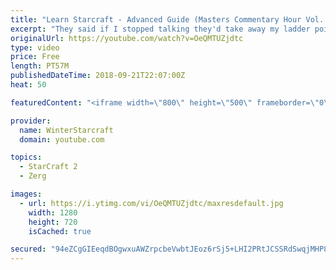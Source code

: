 ```yaml
---
title: "Learn Starcraft - Advanced Guide (Masters Commentary Hour Vol. 1)"
excerpt: "They said if I stopped talking they'd take away my ladder points. Next one I upload will have more terran/toss blame RNGesus."
originalUrl: https://youtube.com/watch?v=OeQMTUZjdtc
type: video
price: Free
length: PT57M
publishedDateTime: 2018-09-21T22:07:00Z
heat: 50

featuredContent: "<iframe width=\"800\" height=\"500\" frameborder=\"0\" src=\"https://www.youtube.com/embed/OeQMTUZjdtc\" allow=\"accelerometer; autoplay; encrypted-media; gyroscope; picture-in-picture\" allowfullscreen></iframe>"

provider:
  name: WinterStarcraft
  domain: youtube.com

topics:
  - StarCraft 2
  - Zerg

images:
  - url: https://i.ytimg.com/vi/OeQMTUZjdtc/maxresdefault.jpg
    width: 1280
    height: 720
    isCached: true

secured: "94eZCgGIEeqdBOgwxuAWZrpcbeVwbtJEoz6rSj5+LHI2PRtJCSSRdSwqjMHP8Fr9Vk6FZKRzfyK8PKYlhomtmyY7eAiXSJQ5M8S/iPdrqvvEEUT41YzyAM+mzW138bzph/fcWnpQbz26WGzyVOCBAMNE357uPpGfd3jO6garfy44jxpij/dqY/EvCp4KGK81Piwv/AnmR6uzHjh1Pyefl9hCKqxVKtLx6ZsFkhK+flK89uJv9ebSR7bO1LAs+ZsUHBMd+mzWmmSk3xZoJXvGjXMTTyUflCqF898rfuvLB5ddxvqeY5FYEi/dIQxV/Yt1NvpjLT+VQwYMJcPja1dwUp07bRfJYKujZRqkxqGFs5pwmWuGCR2LnR/8fYDR2pkvgZrM+ZErgL4ZRv9diMHtB1ors5Fevxsmo2SkXwJoS8M=;Zonm2PGs/CXiuQhVP37wjg=="
---
```


